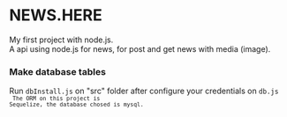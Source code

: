 # NEWS.HERE
My first project with node.js.<br>
A api using node.js for news, for post and get news with media (image).

### Make database tables
Run <code>dbInstall.js</code> on "src" folder after configure your credentials on <code>db.js<code><br>
The ORM on this project is Sequelize, the database chosed is mysql.


